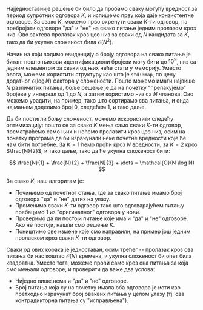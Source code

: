 Најједноставније решење би било да пробамо сваку могућу вредност
за период супротних одговора $K$, и испишемо прву која даје
конзистентне одговоре. За свако $K$, можемо прво окренути сваки
$K$-ти одговор, па пребројати одговоре "да" и "не" на свако
питање једним пролазом кроз низ. Ово захтева пролазак кроз цео
низ за сваки од $N$ кандидата за $K$, тако да би укупна сложеност
била $\mathcal{O}(N^2)$.

Начин на који водимо евиденцију о броју одговора на свако питање
је битан: пошто њихови идентификациони бројеви могу бити до
$10^9$, низ са једним елементом за сваки од њих неће стати у
меморију. Уместо овога, можемо користити структуру као што је
`std::map`, по цену додатног $\mathcal{O}(\log N)$ фактора у
сложености. Пошто можемо имати највише $N$ различитих питања,
боље решење је да на почетку "препакујемо" бројеве у интервал од
$1$ до $N$, а затим користимо низ са $N$ чланова. Ово можемо
урадити, на пример, тако што сортирамо сва питања, и онда
најмањем доделимо број 0, следећем 1, и тако даље.

Да би постигли бољу сложеност, можемо искористити следећу
оптимизацију: пошто се за свако $K$ мења само сваки $K$-ти
одговор, посматраћемо само њих и нећемо пролазити кроз цео низ,
осим на почетку програма да би израчунали неке почетне вредности
које ће нам бити потребне. За $K = 1$ ћемо проћи кроз $N$
вредности, за $K = 2$ кроз $\frac{N}{2}$, и тако даље, тако да ће
укупна сложеност бити:

$$ \frac{N}{1} + \frac{N}{2} + \frac{N}{3} + \dots = \mathcal{O}(N \log N) $$

За свако $K$, наш алгоритам је:
* Почињемо од почетног стања, где за свако питање имамо број
  одговора "да" и "не" датих на улазу.
* Променимо сваки $K$-ти одговор тако што одговарајућем питању
  пребацимо $1$ из "оригиналног" одговора у нови.
* Проверимо да ли постоји питање које има и "да" и "не" одговоре.
  Ако не постоји, нашли смо решење $K$.
* Поништимо све измене које смо направили, на пример још једним
  проласком кроз сваки $K$-ти одговор.

Сваки од ових корака је једноставан, осим трећег -- пролазак кроз
сва питања би нас коштао $\mathcal{O}(N)$ времена, и укупна
сложеност би опет била квадратна. Уместо тога, можемо проћи само
кроз она питања за која смо мењали одговоре, и проверити да важе
два услова:

* Ниједно више нема и "да" и "не" одговоре.
* Број питања која су на почетку имала оба одговора је исти као
  претходно израчунат број оваквих питања у целом улазу (тј. сва
  контрадикторна питања су "исправљена").